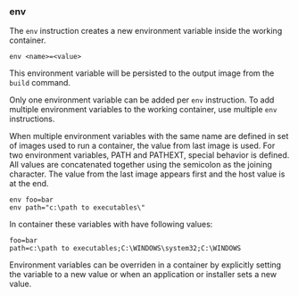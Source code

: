 ### env

The `env` instruction creates a new environment variable inside the working container. 

```
env <name>=<value>
```

This environment variable will be persisted to the output image from the `build` command. 

Only one environment variable can be added per `env` instruction. To add multiple environment variables to the working container, use multiple `env` instructions.

When multiple environment variables with the same name are defined in set of images used to run a container, the value from last image is used. For two environment variables, PATH and PATHEXT, special behavior is defined. All values are concatenated together using the semicolon as the joining character. The value from the last image appears first and the host value is at the end.

```
env foo=bar
env path="c:\path to executables\"
```

In container these variables with have following values:

```
foo=bar
path=c:\path to executables;C:\WINDOWS\system32;C:\WINDOWS
```

Environment variables can be overriden in a container by explicitly setting the variable to a new value or when an application or installer sets a new value.